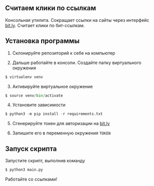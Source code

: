 ## Считаем клики по ссылкам

Консольная утилита. Сокращает ссылки на сайты через интерфейс [bit.ly](https://bitly.com/). Cчитает клики по бит-ссылкам.

## Установка программы
1. Склонируйте репозиторий к себе на компьютер

2. Дальше работайте в консоли. Cоздайте папку виртуального окружения
```python
$ virtualenv venv
```
3. Активируйте виртуальное окружение
```python
$ source venv/bin/activate
```
4. Установите зависимости
```python
$ python3 -m pip install -r requirements.txt
```
5. Сгенерируйте токен для авторизации на [bit.ly](https://bitly.com/)

6. Запишите его в переменную окружения `TOKEN`

## Запуск скрипта
Запустите скрипт, выполнив команду
```python
$ python3 main.py
```
Работайте со ссылками!
